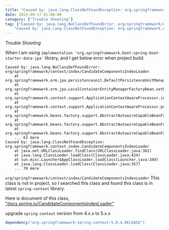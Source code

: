 ```yaml
---
title: "Caused by: java.lang.ClassNotFoundException: org.springframework.context.index.CandidateComponentsIndexLoader"
date: 2019-09-17 01:00:00
category: ["Trouble Shooting"]
tag: ["Caused by: java.lang.NoClassDefFoundError: org/springframework/context/index/CandidateComponentsIndexLoader",
    "Caused by: java.lang.ClassNotFoundException: org.springframework.context.index.CandidateComponentsIndexLoader"]
---
```


_Trouble Shooting_

When I am using `implementation 'org.springframework.boot:spring-boot-starter-data-jpa'` library, 
and I get below error when project build.

```
Caused by: java.lang.NoClassDefFoundError: org/springframework/context/index/CandidateComponentsIndexLoader
	at org.springframework.orm.jpa.persistenceunit.DefaultPersistenceUnitManager.setResourceLoader(DefaultPersistenceUnitManager.java:431)
	at org.springframework.orm.jpa.LocalContainerEntityManagerFactoryBean.setResourceLoader(LocalContainerEntityManagerFactoryBean.java:320)
	at org.springframework.context.support.ApplicationContextAwareProcessor.invokeAwareInterfaces(ApplicationContextAwareProcessor.java:112)
	at org.springframework.context.support.ApplicationContextAwareProcessor.postProcessBeforeInitialization(ApplicationContextAwareProcessor.java:97)
	at org.springframework.beans.factory.support.AbstractAutowireCapableBeanFactory.applyBeanPostProcessorsBeforeInitialization(AbstractAutowireCapableBeanFactory.java:416)
	at org.springframework.beans.factory.support.AbstractAutowireCapableBeanFactory.initializeBean(AbstractAutowireCapableBeanFactory.java:1691)
	at org.springframework.beans.factory.support.AbstractAutowireCapableBeanFactory.doCreateBean(AbstractAutowireCapableBeanFactory.java:573)
	... 63 more
Caused by: java.lang.ClassNotFoundException: org.springframework.context.index.CandidateComponentsIndexLoader
	at java.net.URLClassLoader.findClass(URLClassLoader.java:382)
	at java.lang.ClassLoader.loadClass(ClassLoader.java:424)
	at sun.misc.Launcher$AppClassLoader.loadClass(Launcher.java:349)
	at java.lang.ClassLoader.loadClass(ClassLoader.java:357)
	... 70 more
```

`org/springframework/context/index/CandidateComponentsIndexLoader` This class is not in project, so I searched this class and found this class is in latest `spring-context` library.

Here is document of this class, ["docs.spring.io/CandidateComponentsIndexLoader"](https://docs.spring.io/spring-framework/docs/current/javadoc-api/org/springframework/context/index/CandidateComponentsIndexLoader.html)

upgrade `spring-context` version from 4.x.x to 5.x.x

```groovy
dependency("org.springframework:spring-context:5.0.4.RELEASE")
```


